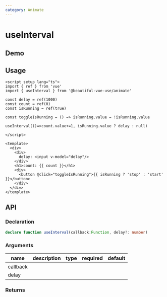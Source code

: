 ```yaml
---
category: Animate
---
```


# useInterval

## Demo


## Usage

```vue
<script setup lang="ts">
import { ref } from 'vue'
import { useInterval } from '@beautiful-vue-use/animate'

const delay = ref(1000)
const count = ref(0)
const isRunning = ref(true)

const toggleIsRunning = () => isRunning.value = !isRunning.value

useInterval(()=>count.value+=1, isRunning.value ? delay : null)

</script>

<template>
  <div>
    <div>
      delay: <input v-model="delay"/>
    </div>
    <h1>count: {{ count }}</h1>
    <div>
      <button @click="toggleIsRunning">{{ isRunning ? 'stop' : 'start' }}</button>
    </div>
  </div>
</template>

```

## API

### Declaration

```ts
declare function useInterval(callback:Function, delay?: number)

```

### Arguments

| name | description | type | required | default |
| ----- | -----  | -----  | -----  | -----  |
| callback |
| delay |

### Returns
